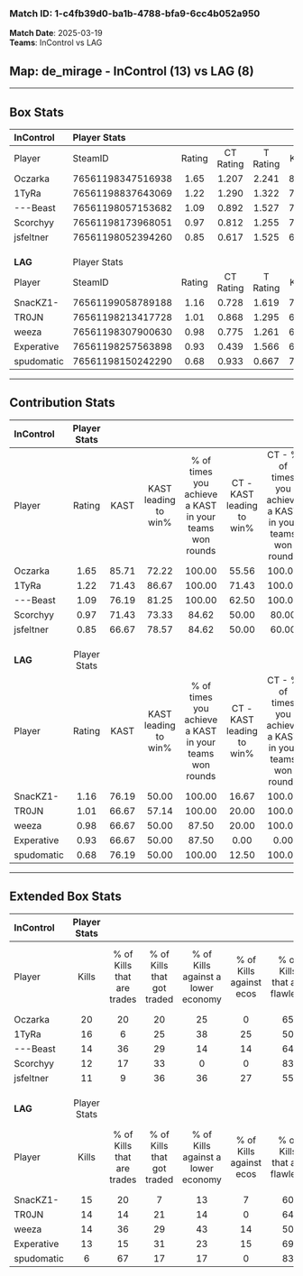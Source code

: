 ### Match ID: 1-c4fb39d0-ba1b-4788-bfa9-6cc4b052a950  
**Match Date**: 2025-03-19  
**Teams**: InControl vs LAG  

## **Map**: de_mirage - InControl (13) vs LAG (8)  
---  

## Box Stats  

| **InControl** | Player Stats      |        |           |          |       |       |       |         |        |      |     |
| :- | :- | :-: | :-: | :-: | :-: | :-: | :-: | :-: | :-: | :-: | :-: |
| Player        | SteamID           | Rating | CT Rating | T Rating | KAST  |  ADR  | Kills | Assists | Deaths | K/D  | HS% |
| Oczarka       | 76561198347516938 |  1.65  |   1.207   |  2.241   | 85.71 | 100.9 |  20   |    4    |   8    | 2.50 | 65  |
| 1TyRa         | 76561198837643069 |  1.22  |   1.290   |  1.322   | 71.43 | 88.9  |  16   |    6    |   13   | 1.23 | 62  |
| ---Beast      | 76561198057153682 |  1.09  |   0.892   |  1.527   | 76.19 | 54.6  |  14   |    5    |   12   | 1.17 | 42  |
| Scorchyy      | 76561198173968051 |  0.97  |   0.812   |  1.255   | 71.43 | 62.9  |  12   |    5    |   13   | 0.92 | 58  |
| jsfeltner     | 76561198052394260 |  0.85  |   0.617   |  1.525   | 66.67 | 69.7  |  11   |    7    |   16   | 0.69 | 18  |
|               |                   |        |           |          |       |       |       |         |        |      |     |
|               |                   |        |           |          |       |       |       |         |        |      |     |
|               |                   |        |           |          |       |       |       |         |        |      |     |
| **LAG**       | Player Stats      |        |           |          |       |       |       |         |        |      |     |
| Player        | SteamID           | Rating | CT Rating | T Rating | KAST  |  ADR  | Kills | Assists | Deaths | K/D  | HS% |
| SnacKZ1-      | 76561199058789188 |  1.16  |   0.728   |  1.619   | 76.19 | 82.1  |  15   |    4    |   14   | 1.07 | 86  |
| TR0JN         | 76561198213417728 |  1.01  |   0.868   |  1.295   | 66.67 | 79.5  |  14   |    2    |   15   | 0.93 | 28  |
| weeza         | 76561198307900630 |  0.98  |   0.775   |  1.261   | 66.67 | 72.9  |  14   |    5    |   16   | 0.88 | 35  |
| Experative    | 76561198257563898 |  0.93  |   0.439   |  1.566   | 66.67 | 70.3  |  13   |    6    |   16   | 0.81 | 46  |
| spudomatic    | 76561198150242290 |  0.68  |   0.933   |  0.667   | 76.19 | 32.8  |   6   |    3    |   12   | 0.50 | 83  |
---  

## Contribution Stats  

| **InControl** | Player Stats |       |                      |                                                        |                           |                                                             |                          |                                                            |
| :- | :-: | :-: | :-: | :-: | :-: | :-: | :-: | :-: |
| Player        |    Rating    | KAST  | KAST leading to win% | % of times you achieve a KAST in your teams won rounds | CT - KAST leading to win% | CT - % of times you achieve a KAST in your teams won rounds | T - KAST leading to win% | T - % of times you achieve a KAST in your teams won rounds |
| Oczarka       |     1.65     | 85.71 |        72.22         |                         100.00                         |           55.56           |                           100.00                            |          88.89           |                           100.00                           |
| 1TyRa         |     1.22     | 71.43 |        86.67         |                         100.00                         |           71.43           |                           100.00                            |          100.00          |                           100.00                           |
| ---Beast      |     1.09     | 76.19 |        81.25         |                         100.00                         |           62.50           |                           100.00                            |          100.00          |                           100.00                           |
| Scorchyy      |     0.97     | 71.43 |        73.33         |                         84.62                          |           50.00           |                            80.00                            |          100.00          |                           87.50                            |
| jsfeltner     |     0.85     | 66.67 |        78.57         |                         84.62                          |           50.00           |                            60.00                            |          100.00          |                           100.00                           |
|               |              |       |                      |                                                        |                           |                                                             |                          |                                                            |
|               |              |       |                      |                                                        |                           |                                                             |                          |                                                            |
|               |              |       |                      |                                                        |                           |                                                             |                          |                                                            |
| **LAG**       | Player Stats |       |                      |                                                        |                           |                                                             |                          |                                                            |
| Player        |    Rating    | KAST  | KAST leading to win% | % of times you achieve a KAST in your teams won rounds | CT - KAST leading to win% | CT - % of times you achieve a KAST in your teams won rounds | T - KAST leading to win% | T - % of times you achieve a KAST in your teams won rounds |
| SnacKZ1-      |     1.16     | 76.19 |        50.00         |                         100.00                         |           16.67           |                           100.00                            |          70.00           |                           100.00                           |
| TR0JN         |     1.01     | 66.67 |        57.14         |                         100.00                         |           20.00           |                           100.00                            |          77.78           |                           100.00                           |
| weeza         |     0.98     | 66.67 |        50.00         |                         87.50                          |           20.00           |                           100.00                            |          66.67           |                           85.71                            |
| Experative    |     0.93     | 66.67 |        50.00         |                         87.50                          |           0.00            |                            0.00                             |          77.78           |                           100.00                           |
| spudomatic    |     0.68     | 76.19 |        50.00         |                         100.00                         |           12.50           |                           100.00                            |          87.50           |                           100.00                           |
---  

## Extended Box Stats  

| **InControl** | Player Stats |                            |                            |                                    |                         |                              |                                 |        |                             |                                     |                          |                               |                            |
| :- | :-: | :-: | :-: | :-: | :-: | :-: | :-: | :-: | :-: | :-: | :-: | :-: | :-: |
| Player        |    Kills     | % of Kills that are trades | % of Kills that got traded | % of Kills against a lower economy | % of Kills against ecos | % of Kills that are flawless | % of Kills that are close duels | Deaths | % of Deaths that get traded | % of Deaths against a lower economy | % of Deaths against ecos | % of Deaths that are flawless | % of Deaths that are close |
| Oczarka       |      20      |             20             |             20             |                 25                 |            0            |              65              |                5                |   8    |              0              |                 13                  |            0             |              63               |             0              |
| 1TyRa         |      16      |             6              |             25             |                 38                 |           25            |              50              |                6                |   13   |             23              |                  8                  |            0             |              62               |             0              |
| ---Beast      |      14      |             36             |             29             |                 14                 |           14            |              64              |                0                |   12   |             25              |                 25                  |            8             |              67               |             0              |
| Scorchyy      |      12      |             17             |             33             |                 0                  |            0            |              83              |                8                |   13   |              8              |                 15                  |            0             |              69               |             0              |
| jsfeltner     |      11      |             9              |             36             |                 36                 |           27            |              55              |                0                |   16   |             38              |                 13                  |            6             |              56               |             13             |
|               |              |                            |                            |                                    |                         |                              |                                 |        |                             |                                     |                          |                               |                            |
|               |              |                            |                            |                                    |                         |                              |                                 |        |                             |                                     |                          |                               |                            |
|               |              |                            |                            |                                    |                         |                              |                                 |        |                             |                                     |                          |                               |                            |
| **LAG**       | Player Stats |                            |                            |                                    |                         |                              |                                 |        |                             |                                     |                          |                               |                            |
| Player        |    Kills     | % of Kills that are trades | % of Kills that got traded | % of Kills against a lower economy | % of Kills against ecos | % of Kills that are flawless | % of Kills that are close duels | Deaths | % of Deaths that get traded | % of Deaths against a lower economy | % of Deaths against ecos | % of Deaths that are flawless | % of Deaths that are close |
| SnacKZ1-      |      15      |             20             |             7              |                 13                 |            7            |              60              |                0                |   14   |             21              |                 14                  |            0             |              71               |             0              |
| TR0JN         |      14      |             14             |             21             |                 14                 |            0            |              64              |                0                |   15   |             27              |                 13                  |            0             |              67               |             7              |
| weeza         |      14      |             36             |             29             |                 43                 |           14            |              50              |                7                |   16   |             19              |                  6                  |            0             |              75               |             6              |
| Experative    |      13      |             15             |             31             |                 23                 |           15            |              69              |                8                |   16   |             38              |                  6                  |            0             |              38               |             6              |
| spudomatic    |      6       |             67             |             17             |                 17                 |            0            |              83              |                0                |   12   |             33              |                  8                  |            0             |              67               |             0              |
